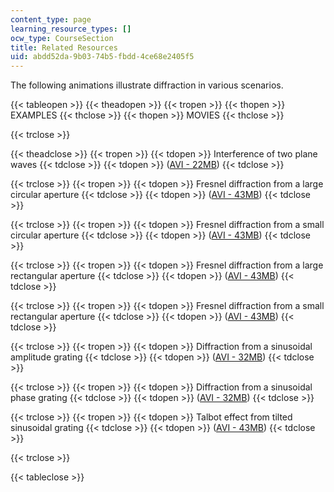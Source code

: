 ```yaml
---
content_type: page
learning_resource_types: []
ocw_type: CourseSection
title: Related Resources
uid: abdd52da-9b03-74b5-fbdd-4ce68e2405f5
---
```


The following animations illustrate diffraction in various scenarios.

{{< tableopen >}}
{{< theadopen >}}
{{< tropen >}}
{{< thopen >}}
EXAMPLES
{{< thclose >}}
{{< thopen >}}
MOVIES
{{< thclose >}}

{{< trclose >}}

{{< theadclose >}}
{{< tropen >}}
{{< tdopen >}}
Interference of two plane waves
{{< tdclose >}}
{{< tdopen >}}
([AVI - 22MB](/ans7870/2/2.71/s09/related/pw_interference.avi))
{{< tdclose >}}

{{< trclose >}}
{{< tropen >}}
{{< tdopen >}}
Fresnel diffraction from a large circular aperture
{{< tdclose >}}
{{< tdopen >}}
([AVI - 43MB](/ans7870/2/2.71/s09/related/fresnel_circ_large.avi))
{{< tdclose >}}

{{< trclose >}}
{{< tropen >}}
{{< tdopen >}}
Fresnel diffraction from a small circular aperture
{{< tdclose >}}
{{< tdopen >}}
([AVI - 43MB](/ans7870/2/2.71/s09/related/fresnel_circ_small.avi))
{{< tdclose >}}

{{< trclose >}}
{{< tropen >}}
{{< tdopen >}}
Fresnel diffraction from a large rectangular aperture
{{< tdclose >}}
{{< tdopen >}}
([AVI - 43MB](/ans7870/2/2.71/s09/related/fresnel_rect_large.avi))
{{< tdclose >}}

{{< trclose >}}
{{< tropen >}}
{{< tdopen >}}
Fresnel diffraction from a small rectangular aperture
{{< tdclose >}}
{{< tdopen >}}
([AVI - 43MB](/ans7870/2/2.71/s09/related/fresnel_rect_small.avi))
{{< tdclose >}}

{{< trclose >}}
{{< tropen >}}
{{< tdopen >}}
Diffraction from a sinusoidal amplitude grating
{{< tdclose >}}
{{< tdopen >}}
([AVI - 32MB](/ans7870/2/2.71/s09/related/grating_amp_02.avi))
{{< tdclose >}}

{{< trclose >}}
{{< tropen >}}
{{< tdopen >}}
Diffraction from a sinusoidal phase grating
{{< tdclose >}}
{{< tdopen >}}
([AVI - 32MB](/ans7870/2/2.71/s09/related/grating_pha_02.avi))
{{< tdclose >}}

{{< trclose >}}
{{< tropen >}}
{{< tdopen >}}
Talbot effect from tilted sinusoidal grating
{{< tdclose >}}
{{< tdopen >}}
([AVI - 43MB](/ans7870/2/2.71/s09/related/grating_amptilt_05.avi))
{{< tdclose >}}

{{< trclose >}}

{{< tableclose >}}